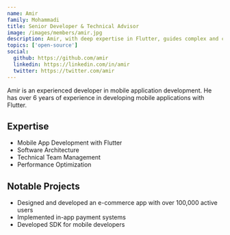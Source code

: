 ```yaml
---
name: Amir
family: Mohammadi
title: Senior Developer & Technical Advisor
image: /images/members/amir.jpg
description: Amir, with deep expertise in Flutter, guides complex and challenging technical projects
topics: ['open-source']
social:
  github: https://github.com/amir
  linkedin: https://linkedin.com/in/amir
  twitter: https://twitter.com/amir
---
```


Amir is an experienced developer in mobile application development. He has over 6 years of experience in developing mobile applications with Flutter.

## Expertise

- Mobile App Development with Flutter
- Software Architecture
- Technical Team Management
- Performance Optimization

## Notable Projects

- Designed and developed an e-commerce app with over 100,000 active users
- Implemented in-app payment systems
- Developed SDK for mobile developers
